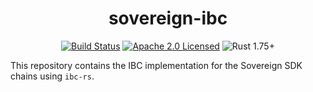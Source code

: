 <div align="center">
    <h1>sovereign-ibc</h1>
</div>

<div align="center">

[![Build Status][build-image]][build-link]
[![Apache 2.0 Licensed][license-image]][license-link]
![Rust 1.75+][rustc-image]

</div>

This repository contains the IBC implementation for the Sovereign SDK chains using `ibc-rs`.

[//]: # (badges)
[build-image]: https://github.com/informalsystems/sovereign-ibc/workflows/Rust/badge.svg
[build-link]: https://github.com/informalsystems/sovereign-ibc/actions?query=workflow%3ARust
[license-image]: https://img.shields.io/badge/license-Apache2.0-blue.svg
[license-link]: https://github.com/informalsystems/sovereign-ibc/blob/main/LICENSE
[rustc-image]: https://img.shields.io/badge/rustc-1.75+-blue.svg